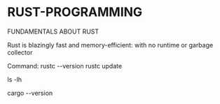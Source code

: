 # RUST-PROGRAMMING
FUNDAMENTALS ABOUT RUST

Rust is blazingly fast and memory-efficient: with no runtime or garbage collector

Command:
rustc --version
rustc update

ls -lh

cargo --version
